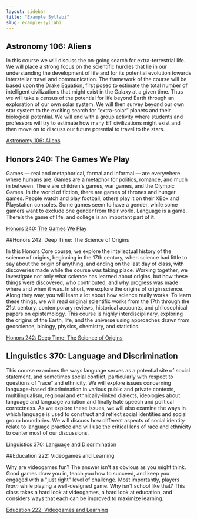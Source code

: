 ```yaml
---
layout: sidebar
title: "Example Syllabi"
slug: example-syllabi
---
```


## Astronomy 106: Aliens

In this course we will discuss the on-going search for extra-terrestrial life. We will place a strong focus on the scientific hurdles that lie in our understanding the development of life and for its potential evolution towards interstellar travel and communication. The framework of the course will be based upon the Drake Equation, first posed to estimate the total number of intelligent civilizations that might exist in the Galaxy at a given time. Thus we will take a census of the potential for life beyond Earth through an exploration of our own solar system. We will then survey beyond our own star system to the exciting search for “extra-solar” planets and their biological potential. We will end with a group activity where students and professors will try to estimate how many ET civilizations might exist and then move on to discuss our future potential to travel to the stars.

<a href="/docs/ASTRO106_Syllabus.pdf" target="_blank"><i class="fa fa-file-pdf-o"></i> Astronomy 106: Aliens</a>

## Honors 240: The Games We Play

Games — real and metaphorical, formal and informal — are everywhere where humans are: Games are a metaphor for politics, romance, and much in between. There are children's games, war games, and the Olympic Games. In the world of fiction, there are games of thrones and hunger games. People watch and play football; others play it on their XBox and Playstation consoles. Some games seem to have a gender, while some gamers want to exclude one gender from their world. Language is a game. There’s the game of life, and college is an important part of it.

<a href="/docs/HON240_Syllabus.pdf" target="_blank"><i class="fa fa-file-pdf-o"></i> Honors 240: The Games We Play</a>

##Honors 242: Deep Time: The Science of Origins

In this Honors Core course, we explore the intellectual history of the science of origins, beginning in the 17th century, when science had little to say about the origin of anything, and ending on the last day of class, with discoveries made while the course was taking place. Working together, we investigate not only what science has learned about origins, but how these things were discovered, who contributed, and why progress was made where and when it was. In short, we explore the origins of origin science. Along they way, you will learn a lot about how science really works. To learn these things, we will read original scientific works from the 17th through the 21st century, contemporary reviews, historical accounts, and philosophical papers on epistemology. This course is highly interdisciplinary, exploring the origins of the Earth, life, and the universe using approaches drawn from geoscience, biology, physics, chemistry, and statistics.


<a href="/docs/HON242_Syllabus.pdf" target="_blank"><i class="fa fa-file-pdf-o"></i> Honors 242: Deep Time: The Science of Origins</a>

## Linguistics 370: Language and Discrimination

This course examines the ways language serves as a potential site of social statement, and sometimes social conflict, particularly with respect to questions of “race” and ethnicity. We will explore issues concerning language-based discrimination in various public and private contexts, multilingualism, regional and ethnically-linked dialects, ideologies about language and language variation and finally hate speech and political correctness. As we explore these issues, we will also examine the ways in which language is used to construct and reflect social identities and social group boundaries. We will discuss how different aspects of social identity relate to language practice and will use the critical lens of race and ethnicity to center most of our discussions.

<a href="/docs/LING370_Syllabus.pdf" target="_blank"><i class="fa fa-file-pdf-o"></i> Linguistics 370: Language and Discrimination</a>

##Education 222: Videogames and Learning

Why are videogames fun? The answer isn't as obvious as you might think. Good games draw you in, teach you how to succeed, and keep you engaged with a "just right" level of challenge. Most importantly, players *learn* while playing a well-designed game. Why isn't school like that? This class takes a hard look at videogames, a hard look at education, and considers ways that each can be improved to maximize learning.

<a href="/docs/EDUC222_Syllabus.pdf" target="_blank"><i class="fa fa-file-pdf-o"></i> Education 222: Videogames and Learning</a>
